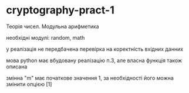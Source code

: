 # cryptography-pract-1
Теорія чисел. Модульна арифметика

необхідні модулі: random, math

у реалізація не передбачена перевірка на коректність вхідних данних

мова python має вбудовану реалізацію п.3, але власна функція також описана

змінна "m" має початкове значення 1, за необхідності його можна змінити опцією [1]
